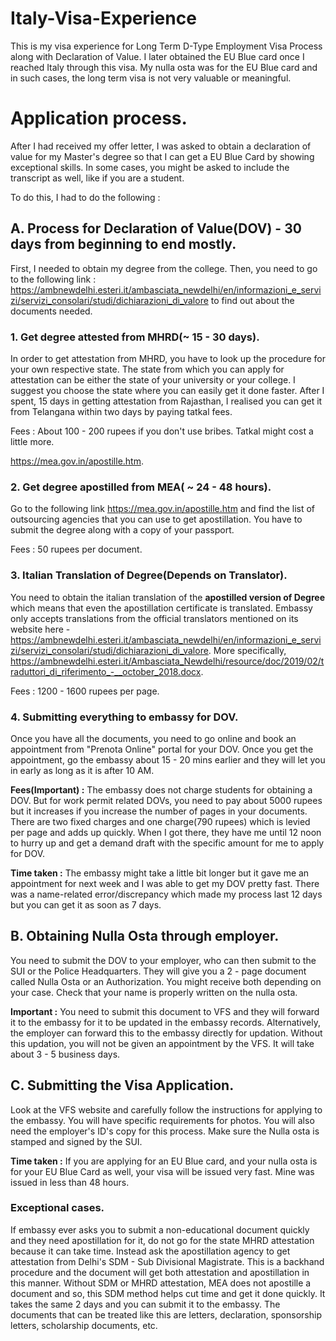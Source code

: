 # Italy-Visa-Experience

This is my visa experience for Long Term D-Type Employment Visa Process along with Declaration of Value. I later obtained the EU Blue card once I reached Italy through this visa. My nulla osta was for the EU Blue card and in such cases, the long term visa is not very valuable or meaningful.

# Application process.

After I had received my offer letter, I was asked to obtain a declaration of value for my Master's degree so that I can get a EU Blue Card by showing exceptional skills. In some cases, you might be asked to include the transcript as well, like if you are a student.

To do this, I had to do the following :

## A. Process for Declaration of Value(DOV) - 30 days from beginning to end mostly.

First, I needed to obtain my degree from the college. Then, you need to go to the following link : https://ambnewdelhi.esteri.it/ambasciata_newdelhi/en/informazioni_e_servizi/servizi_consolari/studi/dichiarazioni_di_valore to find out about the documents needed.

### 1. Get degree attested from MHRD(~ 15 - 30 days).

In order to get attestation from MHRD, you have to look up the procedure for your own respective state.
The state from which you can apply for attestation can be either the state of your university or your college. I suggest you choose the state where you can easily get it done faster. After I spent, 15 days in getting attestation from Rajasthan, I realised you can get it from Telangana within two days by paying tatkal fees.

Fees : About 100 - 200 rupees if you don't use bribes. Tatkal might cost a little more.


https://mea.gov.in/apostille.htm.

### 2. Get degree apostilled from MEA( ~ 24 - 48 hours).

Go to the following link https://mea.gov.in/apostille.htm and find the list of outsourcing agencies that you can use to get apostillation. You have to submit the degree along with a copy of your passport. 

Fees : 50 rupees per document.


### 3. Italian Translation of Degree(Depends on Translator).

You need to obtain the italian translation of the **apostilled version of Degree** which means that even the apostillation certificate is translated. Embassy only accepts translations from the official translators mentioned on its website here  - https://ambnewdelhi.esteri.it/ambasciata_newdelhi/en/informazioni_e_servizi/servizi_consolari/studi/dichiarazioni_di_valore. More specifically, https://ambnewdelhi.esteri.it/Ambasciata_Newdelhi/resource/doc/2019/02/traduttori_di_riferimento_-__october_2018.docx.

Fees : 1200 - 1600 rupees per page.

### 4. Submitting everything to embassy for DOV.

Once you have all the documents, you need to go online and book an appointment from "Prenota Online" portal for your DOV. Once you get the appointment, go the embassy about 15 - 20 mins earlier and they will let you in early as long as it is after 10 AM. 

**Fees(Important) :** The embassy does not charge students for obtaining a DOV. But for work permit related DOVs, you need to pay about 5000 rupees but it increases if you increase the number of pages in your documents. There are two fixed charges and one charge(790 rupees) which is levied per page and adds up quickly. When I got there, they have me until 12 noon to hurry up and get a demand draft with the specific amount for me to apply for DOV. 

**Time taken :** The embassy might take a little bit longer but it gave me an appointment for next week and I was able to get my DOV pretty fast. There was a name-related error/discrepancy which made my process last 12 days but you can get it as soon as 7 days.

## B. Obtaining Nulla Osta through employer.

You need to submit the DOV to your employer, who can then submit to the SUI or the Police Headquarters. They will give you a 2 - page document called Nulla Osta or an Authorization. You might receive both depending on your case. Check that your name is properly written on the nulla osta.

**Important :** You need to submit this document to VFS and they will forward it to the embassy for it to be updated in the embassy records. Alternatively, the employer can forward this to the embassy directly for updation. Without this updation, you will not be given an appointment by the VFS. It will take about 3 - 5 business days. 

## C. Submitting the Visa Application.

Look at the VFS website and carefully follow the instructions for applying to the embassy. You will have specific requirements for photos. You will also need the employer's ID's copy for this process. Make sure the Nulla osta is stamped and signed by the SUI. 

**Time taken :** If you are applying for an EU Blue card, and your nulla osta is for your EU Blue Card as well, your visa will be issued very fast. Mine was issued in less than 48 hours.


### Exceptional cases.

If embassy ever asks you to submit a non-educational document quickly and they need apostillation for it, do not go for the state MHRD attestation because it can take time. Instead ask the apostillation agency to get attestation from Delhi's SDM - Sub Divisional Magistrate. This is a backhand procedure and the document will get both attestation and apostillation in this manner. Without SDM or MHRD attestation, MEA does not apostille a document and so, this SDM method helps cut time and get it done quickly. It takes the same 2 days and you can submit it to the embassy. The documents that can be treated like this are letters, declaration, sponsorship letters, scholarship documents, etc.
